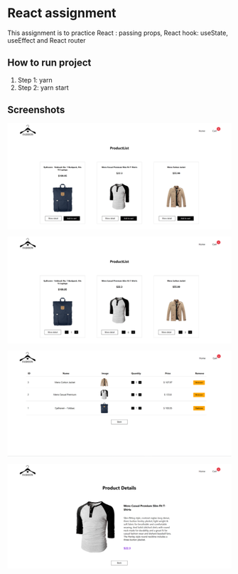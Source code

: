 # React assignment

This assignment is to practice React : passing props, React hook: useState, useEffect and React router

## How to run project

1. Step 1: yarn
2. Step 2: yarn start

## Screenshots

![homepage](./src/assets/homePage.png)

![homepage](./src/assets/homePage2.png)

![cartPage](./src/assets/cartPage.png)

![detailPage](./src/assets/detailPage.png)


